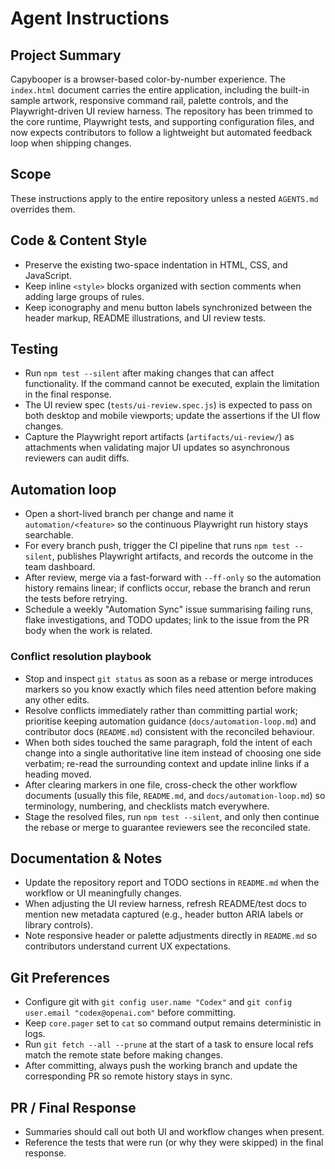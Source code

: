 # Agent Instructions

## Project Summary
Capybooper is a browser-based color-by-number experience. The `index.html` document carries the entire application,
including the built-in sample artwork, responsive command rail, palette controls, and the Playwright-driven UI review harness.
The repository has been trimmed to the core runtime, Playwright tests, and supporting configuration files, and now expects
contributors to follow a lightweight but automated feedback loop when shipping changes.

## Scope
These instructions apply to the entire repository unless a nested `AGENTS.md` overrides them.

## Code & Content Style
- Preserve the existing two-space indentation in HTML, CSS, and JavaScript.
- Keep inline `<style>` blocks organized with section comments when adding large groups of rules.
- Keep iconography and menu button labels synchronized between the header markup, README illustrations, and UI review tests.

## Testing
- Run `npm test --silent` after making changes that can affect functionality. If the command cannot be executed, explain the limitation in the final response.
- The UI review spec (`tests/ui-review.spec.js`) is expected to pass on both desktop and mobile viewports; update the assertions if the UI flow changes.
- Capture the Playwright report artifacts (`artifacts/ui-review/`) as attachments when validating major UI updates so asynchronous reviewers can audit diffs.

## Automation loop
- Open a short-lived branch per change and name it `automation/<feature>` so the continuous Playwright run history stays searchable.
- For every branch push, trigger the CI pipeline that runs `npm test --silent`, publishes Playwright artifacts, and records the outcome in the team dashboard.
- After review, merge via a fast-forward with `--ff-only` so the automation history remains linear; if conflicts occur, rebase the branch and rerun the tests before retrying.
- Schedule a weekly "Automation Sync" issue summarising failing runs, flake investigations, and TODO updates; link to the issue from the PR body when the work is related.

### Conflict resolution playbook
- Stop and inspect `git status` as soon as a rebase or merge introduces markers so you know exactly which files need attention before making any other edits.
- Resolve conflicts immediately rather than committing partial work; prioritise keeping automation guidance (`docs/automation-loop.md`) and contributor docs (`README.md`) consistent with the reconciled behaviour.
- When both sides touched the same paragraph, fold the intent of each change into a single authoritative line item instead of choosing one side verbatim; re-read the surrounding context and update inline links if a heading moved.
- After clearing markers in one file, cross-check the other workflow documents (usually this file, `README.md`, and `docs/automation-loop.md`) so terminology, numbering, and checklists match everywhere.
- Stage the resolved files, run `npm test --silent`, and only then continue the rebase or merge to guarantee reviewers see the reconciled state.

## Documentation & Notes
- Update the repository report and TODO sections in `README.md` when the workflow or UI meaningfully changes.
- When adjusting the UI review harness, refresh README/test docs to mention new metadata captured (e.g., header button ARIA labels or library controls).
- Note responsive header or palette adjustments directly in `README.md` so contributors understand current UX expectations.

## Git Preferences
- Configure git with `git config user.name "Codex"` and `git config user.email "codex@openai.com"` before committing.
- Keep `core.pager` set to `cat` so command output remains deterministic in logs.
- Run `git fetch --all --prune` at the start of a task to ensure local refs match the remote state before making changes.
- After committing, always push the working branch and update the corresponding PR so remote history stays in sync.

## PR / Final Response
- Summaries should call out both UI and workflow changes when present.
- Reference the tests that were run (or why they were skipped) in the final response.
